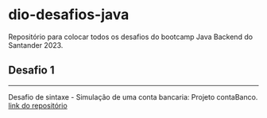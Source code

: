 # dio-desafios-java

Repositório para colocar todos os desafios do bootcamp Java Backend do Santander 2023.

## Desafio 1
---
Desafio de sintaxe - Simulação de uma conta bancaria: Projeto contaBanco.
[link do repositório](https://github.com/digitalinnovationone/trilha-java-basico/tree/main/desafios/sintaxe)
